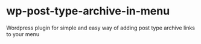 wp-post-type-archive-in-menu
============================

Wordpress plugin for simple and easy way of adding post type archive links to your menu